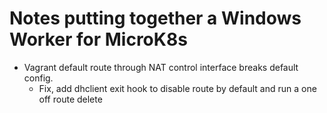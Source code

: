 # Notes putting together a Windows Worker for MicroK8s

* Vagrant default route through NAT control interface breaks default config.
  * Fix, add dhclient exit hook to disable route by default and run a one off route delete
